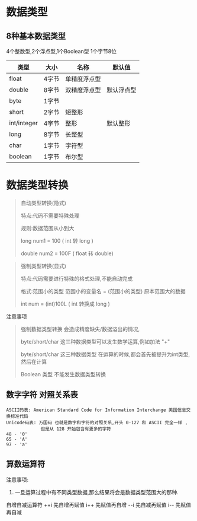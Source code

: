 # 数据类型

## 8种基本数据类型

4个整数型,2个浮点型,1个Boolean型
1个字节8位

|类型|大小|名称|默认值|
|----|---|---|---|
|float|4字节|单精度浮点型|
|double|8字节|双精度浮点型|默认浮点型|
|byte|1字节|
|short|2字节|短整形|
|int/integer|4字节|整形|默认整形|
|long|8字节|长整型|
|char|1字节|字符型|
|boolean|1字节|布尔型|

# 数据类型转换
> 自动类型转换(隐式)
>
> 特点:代码不需要特殊处理
>
> 规则:数据范围从小到大
>
> long num1 = 100 ( int 转 long )
>
> double num2 = 100F ( float 转 double)
>
    
    
> 强制类型转换(显式)
> 
> 特点:代码需要进行特殊的格式处理,不能自动完成
>
> 格式:范围小的类型 范围小的变量名 = (范围小的类型) 原本范围大的数据
>
> int num = (int)100L ( int 转换成 long )
>
注意事项
> 强制数据类型转换 会造成精度缺失/数据溢出的情况,
> 
> byte/short/char 这三种数据类型可以发生数学运算,例如加法 "+"
>
> byte/short/char 这三种数据类型 在运算的时候,都会首先被提升为int类型,然后在计算
>
>Boolean 类型 不能发生数据类型转换

## 数字字符 对照关系表

```text
ASCII码表: American Standard Code for Information Interchange 美国信息交换标准代码
Unicode码表: 万国码 也就是数字和字符的对照关系,开头 0-127 和 ASCII 完全一样 ,
             但是从 128 开始包含有更多的字符
48 - '0'
65 - 'A'
97 - 'a'
```


## 算数运算符
注意事项:
1. 一旦运算过程中有不同类型数据,那么结果将会是数据类型范围大的那种.

自增自减运算符
++i 先自增再赋值
i++ 先赋值再自增
--i 先自减再赋值
i-- 先赋值再自减

